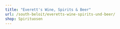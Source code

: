 ```yaml
---
title: "Everett's Wine, Spirits & Beer"
url: /south-beloit/everetts-wine-spirits-und-beer/
shop: Spirituosen
---
```

